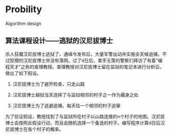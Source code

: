 # Probility
Algorithm design

## 算法课程设计——逃狱的汉尼拔博士

杀人狂魔汉尼拔博士逃狱了。通缉令发布后，大量军警出动并实施全天候追捕，不过狡猾的汉尼拔博士并没有落网。过了d日后，束手无策的警察们拜访了有着“编程天才”之称的查理教授。查理教授对汉尼拔博士留在监狱的笔记本进行分析后，做出了如下假设。

1. 汉尼拔博士为了避开检查，只走山路

2. 汉尼拔博士越狱当天选择了与监狱相邻的村子之一作为藏身之处

3. 汉尼拔博士为了逃避追捕，每天往一个相邻的村子逃窜

为了验证假设，教授找到了与监狱所在村子以山路连接的n个村子的地图。汉尼拔博士会按照此假设行动，而且会随机选择一个备选的村子。编写程序计算d日后汉尼拔博士在各个村子的概率。

